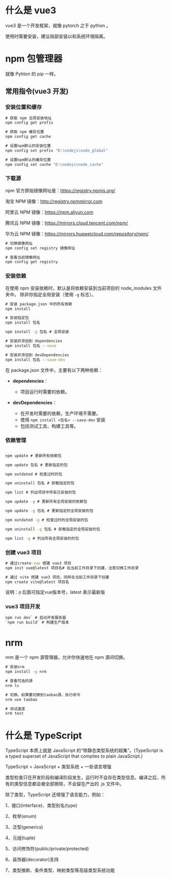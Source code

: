 # 什么是 vue3

vue3 是一个开发框架，就像 pytorch 之于 python 。

使用时需要安装，建议局部安装以和系统环境隔离。

# npm 包管理器

就像 Pyhton 的 pip 一样。

## 常用指令(vue3 开发)

### 安装位置和缓存

```cmd
# 获取 npm 全局安装地址
npm config get prefix

# 获取 npm 缓存位置
npm config get cache

# 设置npm默认的安装位置
npm config set prefix "D:\nodejs\node_global"

# 设置npm默认的缓存位置
npm config set cache "D:\nodejs\node_cache"
```

### 下载源

npm 官方原始镜像网址是：https://registry.npmjs.org/

淘宝 NPM 镜像：http://registry.npmmirror.com

阿里云 NPM 镜像：https://npm.aliyun.com

腾讯云 NPM 镜像：https://mirrors.cloud.tencent.com/npm/

华为云 NPM 镜像：https://mirrors.huaweicloud.com/repository/npm/

```cmd
# 切换镜像网址
npm config set registry 镜像网址

# 查看当前镜像网址
npm config get registry
```

### 安装依赖

在使用 npm 安装依赖时，默认是将依赖安装到当前项目的 node_modules 文件夹中。
除非你指定全局安装（使用 `-g` 标志）。

```cmd
# 安装 package.json 中的所有依赖
npm install

# 安装指定包
npm install 包名

npm install -g 包名 # 全局安装

# 安装并添加到 dependencies
npm install 包名 --save

# 安装并添加到 devDependencies
npm install 包名 --save-dev
```

在 package.json 文件中，主要有以下两种依赖：

- **dependencies**：
   - 项目运行时需要的依赖。

- **devDependencies**：
   - 在开发时需要的依赖，生产环境不需要。
   - 使用 `npm install <包名> --save-dev` 安装
   - 包括测试工具、构建工具等。

### 依赖管理

```cmd

npm update # 更新所有依赖包

npm update 包名 # 更新指定的包

npm outdated # 检查过时的包

npm uninstall 包名 # 卸载指定的包

npm list # 列出项目中所有已安装的包

npm update -g # 更新所有全局安装的依赖包

npm update -g 包名 # 更新指定的全局安装的包

npm outdated -g # 检查过时的全局安装的包

npm uninstall -g 包名 # 卸载指定的全局安装的包

npm list -g # 列出所有全局安装的的包
```

### 创建 vue3 项目

```cmd
# 通过create-vue 搭建 vue3 项目
npm init vue@latest 项目名# 在当前工作目录下创建，注意切换工作目录

# 通过 vite 搭建 vue3 项目，同样在当前工作目录下创建
npm create vite@latest 项目名
```

说明：`@` 后面可指定vue版本号，latest 表示最新版

### vue3 项目开发

```cmd
npm run dev` # 启动开发服务器
`npm run build` # 构建生产版本
```

# nrm
nrm 是一个 npm 源管理器，允许你快速地在 npm 源间切换。

```cmd
# 安装nrm
npm install -g nrm

# 查看可选的源
nrm ls

# 切换。如果要切换到taobao源，执行命令
nrm use taobao

# 测试速度
nrm test
```

# 什么是 TypeScript

TypeScript 本质上就是 JavaScript 的“带静态类型系统的超集”。(TypeScript is a typed superset of JavaScript that compiles to plain JavaScript.)

TypeScript = JavaScript + 类型系统 + 一些语言增强

类型检查只在开发阶段和编译阶段发生，运行时不会存在类型信息。编译之后，所有的类型信息都会被全部擦除，不会留在产出的 .js 文件中。

除了类型，TypeScript 还增强了语言能力，例如：

1、接口(interface)、类型别名(type)

2、枚举(enum)

3、泛型(generics)

4、元组(tuple)

5、访问修饰符(public/private/protected)

6、装饰器(decorator)支持

7、类型推断、条件类型、映射类型等高级类型系统功能
